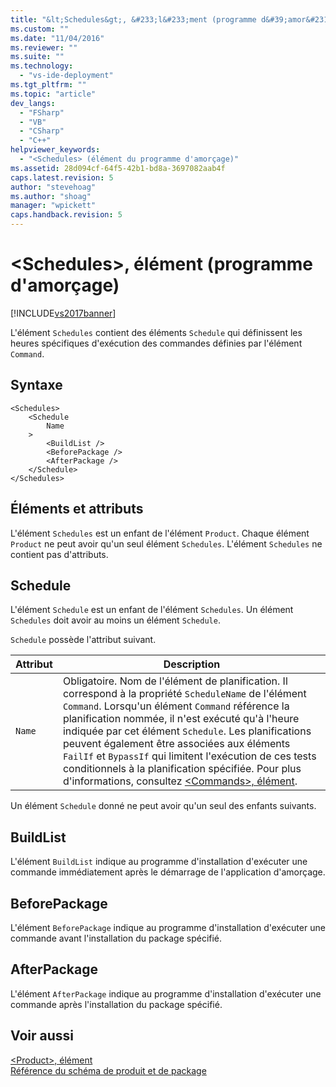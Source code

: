 ```yaml
---
title: "&lt;Schedules&gt;, &#233;l&#233;ment (programme d&#39;amor&#231;age) | Microsoft Docs"
ms.custom: ""
ms.date: "11/04/2016"
ms.reviewer: ""
ms.suite: ""
ms.technology: 
  - "vs-ide-deployment"
ms.tgt_pltfrm: ""
ms.topic: "article"
dev_langs: 
  - "FSharp"
  - "VB"
  - "CSharp"
  - "C++"
helpviewer_keywords: 
  - "<Schedules> (élément du programme d'amorçage)"
ms.assetid: 28d094cf-64f5-42b1-bd8a-3697082aab4f
caps.latest.revision: 5
author: "stevehoag"
ms.author: "shoag"
manager: "wpickett"
caps.handback.revision: 5
---
```

# &lt;Schedules&gt;, &#233;l&#233;ment (programme d&#39;amor&#231;age)
[!INCLUDE[vs2017banner](../code-quality/includes/vs2017banner.md)]

L'élément `Schedules` contient des éléments `Schedule` qui définissent les heures spécifiques d'exécution des commandes définies par l'élément `Command`.  
  
## Syntaxe  
  
```  
<Schedules>  
    <Schedule  
        Name  
    >  
        <BuildList />  
        <BeforePackage />  
        <AfterPackage />  
    </Schedule>  
</Schedules>  
```  
  
## Éléments et attributs  
 L'élément `Schedules` est un enfant de l'élément `Product`.  Chaque élément `Product` ne peut avoir qu'un seul élément `Schedules`.  L'élément `Schedules` ne contient pas d'attributs.  
  
## Schedule  
 L'élément `Schedule` est un enfant de l'élément `Schedules`.  Un élément `Schedules` doit avoir au moins un élément `Schedule`.  
  
 `Schedule` possède l'attribut suivant.  
  
|Attribut|Description|  
|--------------|-----------------|  
|`Name`|Obligatoire.  Nom de l'élément de planification.  Il correspond à la propriété `ScheduleName` de l'élément `Command`.  Lorsqu'un élément `Command` référence la planification nommée, il n'est exécuté qu'à l'heure indiquée par cet élément `Schedule`.  Les planifications peuvent également être associées aux éléments `FailIf` et `BypassIf` qui limitent l'exécution de ces tests conditionnels à la planification spécifiée.  Pour plus d'informations, consultez [\<Commands\>, élément](../deployment/commands-element-bootstrapper.md).|  
  
 Un élément `Schedule` donné ne peut avoir qu'un seul des enfants suivants.  
  
## BuildList  
 L'élément `BuildList` indique au programme d'installation d'exécuter une commande immédiatement après le démarrage de l'application d'amorçage.  
  
## BeforePackage  
 L'élément `BeforePackage` indique au programme d'installation d'exécuter une commande avant l'installation du package spécifié.  
  
## AfterPackage  
 L'élément `AfterPackage` indique au programme d'installation d'exécuter une commande après l'installation du package spécifié.  
  
## Voir aussi  
 [\<Product\>, élément](../deployment/product-element-bootstrapper.md)   
 [Référence du schéma de produit et de package](../deployment/product-and-package-schema-reference.md)